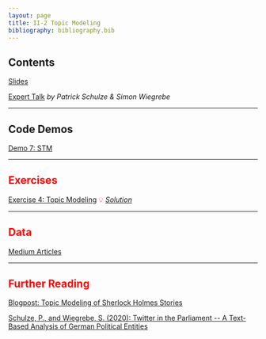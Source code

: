 ```yaml
---
layout: page
title: II-2 Topic Modeling
bibliography: bibliography.bib
---
```


## Contents

[Slides](slides/slides_II_2.pdf)

[Expert Talk](slides/slides_stm.pdf) *by Patrick Schulze & Simon Wiegrebe*

***

## Code Demos

<span style="color: red;">

[Demo 7: STM](demos/topic_modeling_stm.html)

***

## Exercises

[Exercise 4: Topic Modeling](exercises/exercise_topic_modeling_task.ipynb)
💡 [*Solution*](exercises/exercise_topic_modeling_solution.ipynb)

***

## Data

[Medium Articles](data/articles.RDS)

***

## Further Reading

[Blogpost: Topic Modeling of Sherlock Holmes Stories](https://juliasilge.com/blog/sherlock-holmes-stm/)

[Schulze, P., and Wiegrebe, S. (2020): Twitter in the Parliament -- A Text-Based Analysis of German Political Entities](slides/paper_stm.pdf)
